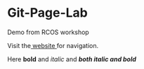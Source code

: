 # Git-Page-Lab
Demo from RCOS workshop

Visit the<a href="https://battistary.github.io/Git-Page-Lab/"> website </a> for navigation.

Here **bold** and *italic* and ***both italic and bold***
